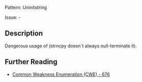 Pattern: Uninitstring

Issue: -

## Description

Dangerous usage of (strncpy doesn`t always null-terminate it).

## Further Reading

* [Common Weakness Enumeration (CWE) - 676](https://cwe.mitre.org/data/definitions/676.html)